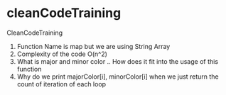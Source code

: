 # cleanCodeTraining
CleanCodeTraining

1) Function Name is map but we are using String Array
2) Complexity of the code O(n^2)
3) What is major and minor color .. How does it fit into the usage of this function
4) Why do we print majorColor[i], minorColor[i] when we just return the count of iteration of each loop
